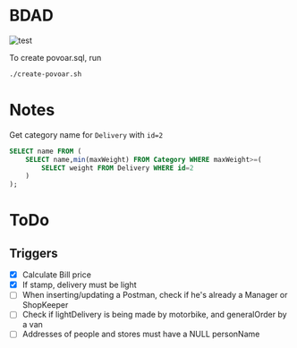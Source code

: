 # BDAD

![test](https://github.com/dmfrodrigues/feup-bdad-proj/workflows/test/badge.svg)

To create povoar.sql, run
```bash
./create-povoar.sh
```

# Notes

Get category name for `Delivery` with `id=2`
```sql
SELECT name FROM (
    SELECT name,min(maxWeight) FROM Category WHERE maxWeight>=(
        SELECT weight FROM Delivery WHERE id=2
    )
);
```

# ToDo
## Triggers

- [x] Calculate Bill price
- [x] If stamp, delivery must be light
- [ ] When inserting/updating a Postman, check if he's already a Manager or ShopKeeper
- [ ] Check if lightDelivery is being made by motorbike, and generalOrder by a van
- [ ] Addresses of people and stores must have a NULL personName
